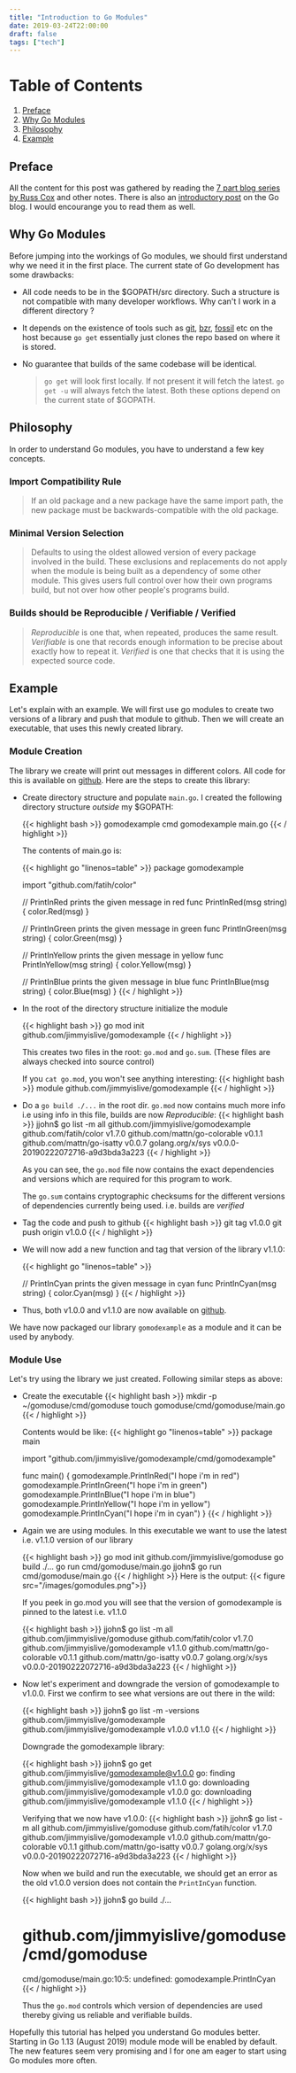 ```yaml
---
title: "Introduction to Go Modules"
date: 2019-03-24T22:00:00
draft: false
tags: ["tech"]
---
```

# Table of Contents
1. [Preface](#preface)
2. [Why Go Modules](#whygomodules)
3. [Philosophy](#philosophy)
4. [Example](#example)

## Preface
All the content for this post was gathered by reading the [7 part blog series by Russ Cox](https://research.swtch.com/vgo) and other notes. There is also an [introductory post](https://blog.golang.org/using-go-modules) on the Go blog. I would encourange you to read them as well. 

## Why Go Modules
Before jumping into the workings of Go modules, we should first understand why we need it in the first place. The current state of Go development has some drawbacks:

* All code needs to be in the $GOPATH/src directory. Such a structure is not compatible with many developer workflows. Why can't I work in a different directory ?
* It depends on the existence of tools such as [git](https://git-scm.com/), [bzr](http://bazaar.canonical.com/en/), [fossil](https://www.fossil-scm.org/index.html/doc/trunk/www/index.wiki) etc on the host because `go get` essentially just clones the repo based on where it is stored.
* No guarantee that builds of the same codebase will be identical.
    
    >`go get` will look first locally. If not present it will fetch the latest. `go get -u` will always fetch the latest. Both these options depend on the current state of $GOPATH.

## Philosophy
In order to understand Go modules, you have to understand a few key concepts.

### Import Compatibility Rule
>If an old package and a new package have the same import path, the new package must be backwards-compatible with the old package.

### Minimal Version Selection
>Defaults to using the oldest allowed version of every package involved in the build. These exclusions and replacements do not apply when the module is being built as a dependency of some other module. This gives users full control over how their own programs build, but not over how other people's programs build.

### Builds should be Reproducible / Verifiable / Verified
>*Reproducible* is one that, when repeated, produces the same result.
>*Verifiable* is one that records enough information to be precise about exactly how to repeat it.
>*Verified* is one that checks that it is using the expected source code.

## Example
Let's explain with an example. We will first use go modules to create two versions of a library and push that module to github. Then we will create an executable, that uses this newly created library.

### Module Creation

The library we create will print out messages in different colors. All code for this is available on [github](https://github.com/jimmyislive/gomodexample). Here are the steps to create this library:

* Create directory structure and populate `main.go`. I created the following directory structure *outside* my $GOPATH:

    {{< highlight bash >}}
    gomodexample
        cmd
            gomodexample
                main.go
    {{< / highlight >}}

    The contents of main.go is:

    {{< highlight go "linenos=table" >}}
    package gomodexample

    import "github.com/fatih/color"

    // PrintInRed prints the given message in red
    func PrintInRed(msg string) {
            color.Red(msg)
    }

    // PrintInGreen prints the given message in green
    func PrintInGreen(msg string) {
            color.Green(msg)
    }

    // PrintInYellow prints the given message in yellow
    func PrintInYellow(msg string) {
            color.Yellow(msg)
    }

    // PrintInBlue prints the given message in blue
    func PrintInBlue(msg string) {
            color.Blue(msg)
    }
    {{< / highlight >}}

* In the root of the directory structure initialize the module

    {{< highlight bash >}}
    go mod init github.com/jimmyislive/gomodexample
    {{< / highlight >}}

    This creates two files in the root: `go.mod` and `go.sum`. (These files are always checked into source control)

    If you `cat go.mod`, you won't see anything interesting:
    {{< highlight bash >}}
    module github.com/jimmyislive/gomodexample
    {{< / highlight >}}
* Do a `go build ./...` in the root dir. `go.mod` now contains much more info i.e using info in this file, builds are now *Reproducible*:
    {{< highlight bash >}}
    jjohn$ go list -m all
    github.com/jimmyislive/gomodexample
    github.com/fatih/color v1.7.0
    github.com/mattn/go-colorable v0.1.1
    github.com/mattn/go-isatty v0.0.7
    golang.org/x/sys v0.0.0-20190222072716-a9d3bda3a223
    {{< / highlight >}}

    As you can see, the `go.mod` file now contains the exact dependencies and versions which are required for this program to work.

    The `go.sum` contains cryptographic checksums for the different versions of dependencies currently being used. i.e. builds are *verified*

* Tag the code and push to github
    {{< highlight bash >}}
    git tag v1.0.0
    git push origin v1.0.0
    {{< / highlight >}}
* We will now add a new function and tag that version of the library v1.1.0:

    {{< highlight go "linenos=table" >}}

    // PrintInCyan prints the given message in cyan
    func PrintInCyan(msg string) {
            color.Cyan(msg)
    }
    {{< / highlight >}}
* Thus, both v1.0.0 and v1.1.0 are now available on [github](https://github.com/jimmyislive/gomodexample).

We have now packaged our library `gomodexample` as a module and it can be used by anybody.

### Module Use
Let's try using the library we just created. Following similar steps as above:

* Create the executable
    {{< highlight bash >}}
    mkdir -p ~/gomoduse/cmd/gomoduse
    touch gomoduse/cmd/gomoduse/main.go
    {{< / highlight >}}

    Contents would be like:
    {{< highlight go "linenos=table" >}}
    package main

    import "github.com/jimmyislive/gomodexample/cmd/gomodexample"

    func main() {
        gomodexample.PrintInRed("I hope i'm in red")
        gomodexample.PrintInGreen("I hope i'm in green")
        gomodexample.PrintInBlue("I hope i'm in blue")
        gomodexample.PrintInYellow("I hope i'm in yellow")
        gomodexample.PrintInCyan("I hope i'm in cyan")
    }
    {{< / highlight >}}

* Again we are using modules. In this executable we want to use the latest i.e. v1.1.0 version of our library

    {{< highlight bash >}}
    go mod init github.com/jimmyislive/gomoduse
    go build ./...
    go run cmd/gomoduse/main.go
    jjohn$ go run cmd/gomoduse/main.go
    {{< / highlight >}}
    Here is the output:
    {{< figure src="/images/gomodules.png">}}


    If you peek in go.mod you will see that the version of gomodexample is pinned to the latest i.e. v1.1.0

    {{< highlight bash >}}
    jjohn$ go list -m all
    github.com/jimmyislive/gomoduse
    github.com/fatih/color v1.7.0
    github.com/jimmyislive/gomodexample v1.1.0
    github.com/mattn/go-colorable v0.1.1
    github.com/mattn/go-isatty v0.0.7
    golang.org/x/sys v0.0.0-20190222072716-a9d3bda3a223
    {{< / highlight >}}

* Now let's experiment and downgrade the version of gomodexample to v1.0.0. First we confirm to see what versions are out there in the wild:

    {{< highlight bash >}}
    jjohn$ go list -m -versions github.com/jimmyislive/gomodexample
    github.com/jimmyislive/gomodexample v1.0.0 v1.1.0
    {{< / highlight >}}

    Downgrade the gomodexample library:

    {{< highlight bash >}}
    jjohn$ go get github.com/jimmyislive/gomodexample@v1.0.0
    go: finding github.com/jimmyislive/gomodexample v1.1.0
    go: downloading github.com/jimmyislive/gomodexample v1.0.0
    go: downloading github.com/jimmyislive/gomodexample v1.1.0
    {{< / highlight >}}

    Verifying that we now have v1.0.0:
    {{< highlight bash >}}
    jjohn$ go list -m all
    github.com/jimmyislive/gomoduse
    github.com/fatih/color v1.7.0
    github.com/jimmyislive/gomodexample v1.0.0
    github.com/mattn/go-colorable v0.1.1
    github.com/mattn/go-isatty v0.0.7
    golang.org/x/sys v0.0.0-20190222072716-a9d3bda3a223
    {{< / highlight >}}

    Now when we build and run the executable, we should get an error as the old v1.0.0 version does not contain the `PrintInCyan` function.

    {{< highlight bash >}}
    jjohn$ go build ./...
    # github.com/jimmyislive/gomoduse/cmd/gomoduse
    cmd/gomoduse/main.go:10:5: undefined: gomodexample.PrintInCyan
    {{< / highlight >}}

    Thus the `go.mod` controls which version of dependencies are used thereby giving us reliable and verifiable builds.

Hopefully this tutorial has helped you understand Go modules better. Starting in Go 1.13 (August 2019) module mode will be enabled by default. The new features seem very promising and I for one am eager to start using Go modules more often.
